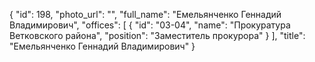 {
    "id": 198,
    "photo_url": "",
    "full_name": "Емельянченко Геннадий Владимирович",
    "offices": [
        {
            "id": "03-04",
            "name": "Прокуратура Ветковского района",
            "position": "Заместитель прокурора"
        }
    ],
    "title": "Емельянченко Геннадий Владимирович"
}